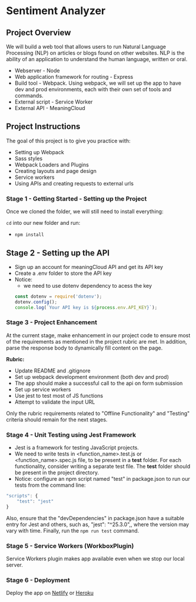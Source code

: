# Sentiment Analyzer

## Project Overview

We will build a web tool that allows users to run Natural Language Processing (NLP) on articles or blogs found on other websites. NLP is the ability of an application to understand the human language, written or oral.

- Webserver - Node
- Web application framework for routing - Express
- Build tool - Webpack. Using webpack, we will set up the app to have dev and prod environments, each with their own set of tools and commands.
- External script - Service Worker
- External API - MeaningCloud

## Project Instructions

The goal of this project is to give you practice with:
- Setting up Webpack
- Sass styles
- Webpack Loaders and Plugins
- Creating layouts and page design
- Service workers
- Using APIs and creating requests to external urls

### Stage 1 - Getting Started - Setting up the Project

Once we cloned the folder, we will still need to install everything:

`cd` into our new folder and run:
- `npm install`

## Stage 2 - Setting up the API

- Sign up an account for meaningCloud API and get its API key
- Create a .env folder to store the API key
- Notice:
  - we need to use dotenv dependency to acess the key
  ```js
  const dotenv = require('dotenv');
  dotenv.config();
  console.log(`Your API key is ${process.env.API_KEY}`);
  ```

### Stage 3 - Project Enhancement
At the current stage, make enhancement in our project code to ensure most of the requirements as mentioned in the project rubric are met. In addition, parse the response body to dynamically fill content on the page.

**Rubric:**

- Update README and .gitignore
- Set up webpack development environment (both dev and prod)
- The app should make a successful call to the api on form submission
- Set up service workers
- Use jest to test most of JS functions
- Attempt to validate the input URL


Only the rubric requirements related to "Offline Functionality" and "Testing" criteria should remain for the next stages.

### Stage 4 - Unit Testing using Jest Framework

- Jest is a framework for testing JavaScript projects.
- We need to write tests in <function_name>.test.js or <function_name>.spec.js file, to be present in a __test__ folder. For each functionality, consider writing a separate test file. The __test__ folder should be present in the project directory.
- Notice: configure an npm script named "test" in package.json to run our tests from the command line:
```js
"scripts": {
    "test": "jest"
}
```
Also, ensure that the "devDependencies" in package.json have a suitable entry for Jest and others, such as, "jest": "^25.3.0",, where the version may vary with time. Finally, run the ```npm run test``` command.

### Stage 5 - Service Workers (WorkboxPlugin)

Service Workers plugin makes app available even when we stop our local server.

### Stage 6 - Deployment

Deploy the app on [Netlify](https://www.netlify.com/) or [Heroku](https://www.heroku.com/) 
